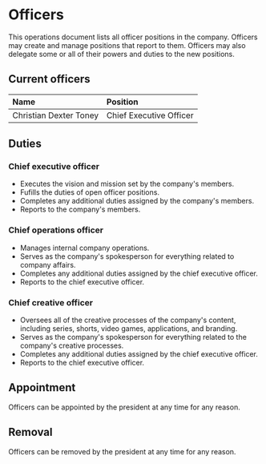# Officers
This operations document lists all officer positions in the company. Officers may create and manage positions that report to them. Officers may also delegate some or all of their powers and duties to the new positions. 

## Current officers
| Name | Position |
| :- | :- |
| Christian Dexter Toney | Chief Executive Officer |

## Duties
### Chief executive officer
* Executes the vision and mission set by the company's members.
* Fufills the duties of open officer positions.
* Completes any additional duties assigned by the company's members.
* Reports to the company's members.

### Chief operations officer
* Manages internal company operations.
* Serves as the company's spokesperson for everything related to company affairs.
* Completes any additional duties assigned by the chief executive officer.
* Reports to the chief executive officer.

### Chief creative officer
* Oversees all of the creative processes of the company's content, including series, shorts, video games, applications, and branding.
* Serves as the company's spokesperson for everything related to the company's creative processes.
* Completes any additional duties assigned by the chief executive officer.
* Reports to the chief executive officer.

## Appointment
Officers can be appointed by the president at any time for any reason.

## Removal
Officers can be removed by the president at any time for any reason.
